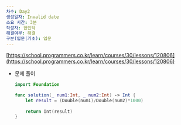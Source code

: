 ```yaml
---
차수: Day2
생성일자: Invalid date
소요 시간: 3분
작성자: 한인탁
해결여부: 해결
구분(입문|기초): 입문
---
```

[https://school.programmers.co.kr/learn/courses/30/lessons/120806](https://school.programmers.co.kr/learn/courses/30/lessons/120806)

  

- 문제 풀이
    
    ```Swift
    import Foundation
    
    func solution(_ num1:Int, _ num2:Int) -> Int {
        let result = (Double(num1)/Double(num2)*1000)
        
        return Int(result)
    }
    ```